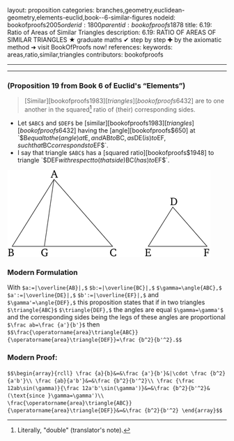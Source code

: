 layout: proposition
categories: branches,geometry,euclidean-geometry,elements-euclid,book--6-similar-figures
nodeid: bookofproofs$2005
orderid: 1800
parentid: bookofproofs$1878
title: 6.19: Ratio of Areas of Similar Triangles
description: 6.19: RATIO OF AREAS OF SIMILAR TRIANGLES &#9733; graduate maths &#10004; step by step &#10010; by the axiomatic method &#10140; visit BookOfProofs now!
references: 
keywords: areas,ratio,similar,triangles
contributors: bookofproofs

---


---

### (Proposition 19 from Book 6 of Euclid's “Elements”)

> [Similar][bookofproofs$1983] [triangles][bookofproofs$6432] are to one another in the squared[^1] ratio of (their) corresponding sides.
* Let `$ABC$` and `$DEF$` be [similar][bookofproofs$1983] [triangles][bookofproofs$6432] having the [angle][bookofproofs$650] at `$B$` equal to the (angle) at `$E$`, and `$AB$` to `$BC$`, as `$DE$` (is) to `$EF$`, such that `$BC$` corresponds to `$EF$`.
* I say that triangle `$ABC$` has a [squared ratio][bookofproofs$1948] to triangle `$DEF$` with respect to (that side) `$BC$` (has) to `$EF$`.


![fig19e](https://github.com/bookofproofs/bookofproofs.github.io/blob/main/_sources/_assets/images/euclid/Book06/fig19e.png?raw=true)


### Modern Formulation

With `$a:=|\overline{AB}|,$` `$b:=|\overline{BC}|,$` `$\gamma=\angle{ABC},$` `$a':=|\overline{DE}|,$` `$b':=|\overline{EF}|,$` and `$\gamma'=\angle{DEF},$` this proposition states that if in two triangles `$\triangle{ABC}$` `$\triangle{DEF},$` the angles are equal `$\gamma=\gamma'$` and the corresponding sides being the legs of these angles are proportional `$\frac ab=\frac {a'}{b'}$` then `$$\frac{\operatorname{area}\triangle{ABC}}{\operatorname{area}\triangle{DEF}}=\frac {b^2}{b'^2}.$$`

### Modern Proof: 

`$$\begin{array}{rcll}
\frac {a}{b}&=&\frac {a'}{b'}&|\cdot \frac {b^2}{a'b'}\\
\frac {ab}{a'b'}&=&\frac {b^2}{b'^2}\\
\frac {\frac 12ab\sin(\gamma)}{\frac 12a'b'\sin(\gamma')}&=&\frac {b^2}{b'^2}&(\text{since }\gamma=\gamma')\\
\frac{\operatorname{area}\triangle{ABC}}{\operatorname{area}\triangle{DEF}}&=&\frac {b^2}{b'^2}
\end{array}$$`

[^1]: Literally, "double" (translator's note).
